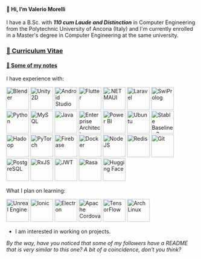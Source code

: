 #### 👋 Hi, I’m Valerio Morelli

I have a B.Sc. with ***110 cum Laude and Distinction*** in Computer Engineering from the Polytechnic University of Ancona (Italy) and I'm currently enrolled in a Master's degree in Computer Engineering at the same university.

### [📄 Curriculum Vitae](https://github.com/user-attachments/files/17531627/Valerio.Morelli.-.Curriculum.Vitae.Signed.pdf)
#### [📒 Some of my notes](https://github.com/MrPio/UNI-Notes)

I have experience with:

<img src="https://upload.wikimedia.org/wikipedia/commons/thumb/0/0c/Blender_logo_no_text.svg/768px-Blender_logo_no_text.svg.png" height="60rem" title="Blender"> <img src="https://user-images.githubusercontent.com/61319844/156958898-1f821b0d-21a8-444c-bc01-3cc3f49a44e8.png" height="60rem" title="Unity 2D"> <img src="https://github.com/user-attachments/assets/9db616cf-2d40-4593-93cf-7a74631cbf26" height="60rem" title="Android Studio"> <img src="https://web-strapi.mrmilu.com/uploads/flutter_logo_470e9f7491.png" height="60rem" title="Flutter"> <img src="https://miro.medium.com/v2/resize:fit:400/1*r9PHaS8b0YCrOnMu9tZz9g.png" height="60rem" title=".NET MAUI"> <img src="https://github.com/user-attachments/assets/751fa0ed-059f-4346-83e7-4c54a21323c8" height="60rem" title="Laravel"> <img src="https://cdn.icon-icons.com/icons2/2107/PNG/512/file_type_prolog_icon_130230.png" height="60rem" title="SwiProlog"> <img src="https://github.com/user-attachments/assets/7a1b0d30-13c4-48bc-984d-bf7ceeee5fc6" height="60rem" title="Python"> <img src="https://cdn-icons-png.flaticon.com/512/5968/5968313.png" height="60rem" title="MySQL"> <img src="https://cdn-icons-png.flaticon.com/512/5968/5968282.png" height="60rem" title="Java"> <img src="https://github.com/MrPio/MrPio/assets/22773005/4ff5946f-e536-4d7e-9c1c-a7c660b0cb27" height="60rem" title="Enterprise Architect"> <img src="https://github.com/user-attachments/assets/dd9e42bd-c6b6-43fd-868c-6b7d4e2449a5" height="60rem" title="Power BI"> <img src="https://upload.wikimedia.org/wikipedia/commons/9/9e/UbuntuCoF.svg" height="60rem" title="Ubuntu"> <img src="https://github.com/MrPio/MrPio/assets/22773005/abadbbb3-1126-4025-b086-2370ae61318e" height="60rem" title="Stable Baselines 3"> <img src="https://cdn.worldvectorlogo.com/logos/hadoop.svg" height="60rem" title="Hadoop"> <img src="https://upload.wikimedia.org/wikipedia/commons/thumb/1/10/PyTorch_logo_icon.svg/640px-PyTorch_logo_icon.svg.png" height="60rem" title="PyTorch">
  <img src="https://upload.wikimedia.org/wikipedia/commons/f/fd/Firebase_Logo_%28No_wordmark%29_%282024-%29.svg" height="60rem" title="Firebase"> <img src="https://github.com/user-attachments/assets/452eb402-92f2-4e11-bad1-35287f0bf0c5" height="60rem" title="Docker">
 <img src="https://upload.wikimedia.org/wikipedia/commons/d/d9/Node.js_logo.svg" height="60rem" title="NodeJS">
 <img src="https://www.geekandjob.com/uploads/wiki/5f6231ac011726c714dfa5bad0c05c4a4c8ad8c4.png" height="60rem" title="Redis">
 <img src="https://upload.wikimedia.org/wikipedia/commons/thumb/3/3f/Git_icon.svg/2048px-Git_icon.svg.png" height="60rem" title="Git">
 <img src="https://upload.wikimedia.org/wikipedia/commons/2/29/Postgresql_elephant.svg" height="60rem" title="PostgreSQL">
 <img src="https://rxjs.dev/generated/images/marketing/home/Rx_Logo-512-512.png" height="60rem" title="RxJS">
  <img src="https://cdn.worldvectorlogo.com/logos/jwt-3.svg" height="60rem" title="JWT">
    <img src="https://github.com/user-attachments/assets/700a1ff5-7843-464f-a78e-0dd01af74121" height="60rem" title="Rasa">
    <img src="https://workable-application-form.s3.amazonaws.com/advanced/production/61557f91d9510741dc62e7f8/c3635b59-a3d2-444a-b636-a9d0061dcdde" height="60rem" title="Hugging Face">
    
What I plan on learning:

<img src="https://github.com/MrPio/MrPio/assets/22773005/97920227-b04f-4b5b-8596-d143e69c29e1" height="60rem" title="Unreal Engine"> <img src="https://www.svgrepo.com/show/353912/ionic-icon.svg" height="60rem" title="Ionic"> <img src="https://upload.wikimedia.org/wikipedia/commons/thumb/9/91/Electron_Software_Framework_Logo.svg/2048px-Electron_Software_Framework_Logo.svg.png" height="60rem" title="Electron"> <img src="https://www.geekandjob.com/uploads/wiki/5fd2279663a119d26b5924521938d9eb.png" height="60rem" title="Apache Cordova"> <img src="https://upload.wikimedia.org/wikipedia/commons/thumb/2/2d/Tensorflow_logo.svg/1915px-Tensorflow_logo.svg.png" height="60rem" title="TensorFlow">  <img src="https://www.raspberryitaly.com/wp-content/uploads/2015/04/Arch-linux-logo.png" height="60rem" title="Arch Linux">

- I am interested in working on projects.
<!---
MrPio/MrPio is a ✨ special ✨ repository because its `README.md` (this file) appears on your GitHub profile.
You can click the Preview link to take a look at your changes.
--->

*By the way, have you noticed that some of my followers have a README that is very similar to this one? A bit of a coincidence, don't you think?*
